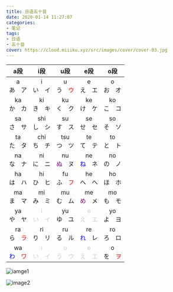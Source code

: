 ```yaml
---
title: 日语五十音
date: 2020-01-14 11:27:07
categories:
- 笔记
tags:
- 日语
- 五十音
cover: https://cloud.miiiku.xyz/src/images/cover/cover-03.jpg
---
```


|   a段   |      i段      |      u段      |   e段   |   o段   |
|:------:|:------------:|:------------:|:------:|:------:|
|   a<br>あ　ア   |   i<br>い　イ      |     u<br>う　<font color=red>ウ</font>      |   e<br>え　エ   |   o<br>お　オ   |
|   ka<br>か　カ   |   ki<br>き　キ      |   ku<br>く　ク   |   ke<br>け　ケ   |   ko<br>こ　コ   |
|   sa<br>さ　サ   |   shi<br>し　シ      |   su<br>す　ス   |   se<br>せ　セ   |   so<br>そ　ソ   |
|   ta<br>た　タ   |   chi<br>ち　チ      |   tsu<br>つ　ツ   |   te<br>て　テ   |   to<br>と　ト   |
|   na<br>な　ナ   |   ni<br>に　ニ      |   nu<br><font color=purple>ぬ</font>　ヌ   |   ne<br><font color=blue>ね</font>　ネ   |   no<br>の　ノ   |
|   ha<br>は　ハ   |   hi<br>ひ　ヒ      |   fu<br>ふ　<font color=red>フ</font>   |   he<br>へ　ヘ   |   ho<br>ほ　ホ   |
|   ma<br>ま　マ   |   mi<br>み　ミ      |   mu<br>む　ム   |   me<br><font color=purple>め</font>　メ   |   mo<br>も　モ   |
|   ya<br>や　ヤ   |   <font color="#ccc">i<br>い　イ</font>      |   yu<br>ゆ　ユ   |   <font color="#ccc">e<br>え　エ</font>   |   yo<br>よ　ヨ   |
|   ra<br>ら　<font color=red>ラ</font>   |   ri<br>り　リ      |   ru<br>る　ル   |   re<br><font color=blue>れ</font>　レ   |   ro<br>ろ　ロ   |
|   wa<br><font color=blue>わ</font>　<font color=red>ワ</font>   |  <font color="#ccc">i<br>い　イ</font>      |   <font color="#ccc">u<br>う　ウ</font>   |   <font color="#ccc">e<br>え　エ</font>   |   o<br>を　<font color=red>ヲ</span>   |

![iamge1](https://cloud.miiiku.xyz/attach/2020/01/image1.jpg)

![image2](https://cloud.miiiku.xyz/attach/2020/01/image2.jpg)
